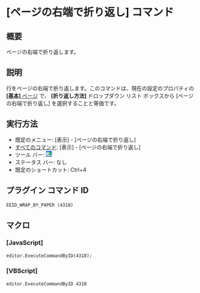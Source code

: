 # \[ページの右端で折り返し\] コマンド

## 概要

ページの右端で折り返します。

## 説明

行をページの右端で折り返します。このコマンドは、現在の設定のプロパティの [**\[基本\]** ページ](../../dlg/properties/general/index) で、 **\[折り返し方法\]** ドロップダウン リスト ボックスから \[ページの右端で折り返し\] を選択することと等価です。

## 実行方法

- 既定のメニュー: \[表示\] \- \[ページの右端で折り返し\]
- [すべてのコマンド](../../glossary/allcommands): \[表示\] \- \[ページの右端で折り返し\]
- ツール バー: ![](../../images/wrapbypage.gif)
- ステータス バー: なし
- 既定のショートカット: Ctrl+4

## プラグイン コマンド ID

```
EEID_WRAP_BY_PAPER (4318)
```

## マクロ

### \[JavaScript\]

```
editor.ExecuteCommandByID(4318);
```

### \[VBScript\]

```
editor.ExecuteCommandByID 4318
```
